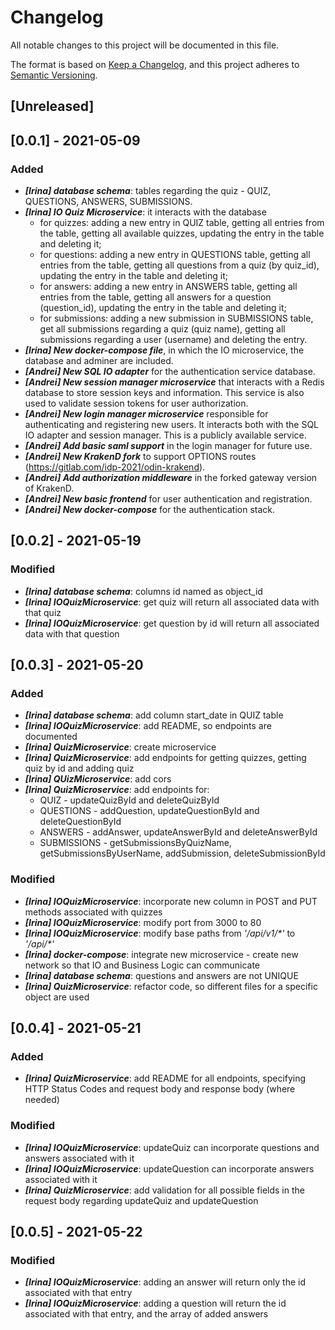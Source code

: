 # Changelog
All notable changes to this project will be documented in this file.

The format is based on [Keep a Changelog](https://keepachangelog.com/en/1.0.0/),
and this project adheres to [Semantic Versioning](https://semver.org/spec/v2.0.0.html).

## [Unreleased]

## [0.0.1] - 2021-05-09
### Added
- **_[Irina] database schema_**: tables regarding the quiz - QUIZ, QUESTIONS, ANSWERS, SUBMISSIONS.
- **_[Irina] IO Quiz Microservice_**: it interacts with the database
    - for quizzes: adding a new entry in QUIZ table, getting all entries from the table, getting all available quizzes, updating the entry in the table and deleting it;
    - for questions: adding a new entry in QUESTIONS table, getting all entries from the table, getting all questions from a quiz (by quiz_id), updating the entry in the table and deleting it;
    - for answers: adding a new entry in ANSWERS table, getting all entries from the table, getting all answers for a question (question_id), updating the entry in the table and deleting it;
    - for submissions: adding a new submission in SUBMISSIONS table, get all submissions regarding a quiz (quiz name), getting all submissions regarding a user (username) and deleting the entry.
- **_[Irina] New docker-compose file_**, in which the IO microservice, the database and adminer are included.
- **_[Andrei] New SQL IO adapter_** for the authentication service database.
- **_[Andrei] New session manager microservice_** that interacts with a Redis database to store session keys and information. This service is also used to validate session tokens for user authorization.
- **_[Andrei] New login manager microservice_** responsible for authenticating and registering new users. It interacts both with the SQL IO adapter and session manager. This is a publicly available service.
- **_[Andrei] Add basic saml support_** in the login manager for future use.
- **_[Andrei] New KrakenD fork_** to support OPTIONS routes (https://gitlab.com/idp-2021/odin-krakend).
- **_[Andrei] Add authorization middleware_** in the forked gateway version of KrakenD.
- **_[Andrei] New basic frontend_** for user authentication and registration.
- **_[Andrei] New docker-compose_** for the authentication stack.

## [0.0.2] - 2021-05-19
### Modified
- **_[Irina] database schema_**: columns id named as object_id
- **_[Irina] IOQuizMicroservice_**: get quiz will return all associated data with that quiz
- **_[Irina] IOQuizMicroservice_**: get question by id will return all associated data with that question

## [0.0.3] - 2021-05-20
### Added
- **_[Irina] database schema_**: add column start_date in QUIZ table
- **_[Irina] IOQuizMicroservice_**: add README, so endpoints are documented
- **_[Irina] QuizMicroservice_**: create microservice
- **_[Irina] QuizMicroservice_**: add endpoints for getting quizzes, getting quiz by id and adding quiz
- **_[Irina] QUizMicroservice_**: add cors
- **_[Irina] QuizMicroservice_**: add endpoints for:
  - QUIZ - updateQuizById and deleteQuizById
  - QUESTIONS - addQuestion, updateQuestionById and deleteQuestionById
  - ANSWERS - addAnswer, updateAnswerById and deleteAnswerById
  - SUBMISSIONS - getSubmissionsByQuizName, getSubmissionsByUserName, addSubmission, deleteSubmissionById

### Modified
- **_[Irina] IOQuizMicroservice_**: incorporate new column in POST and PUT methods associated with quizzes
- **_[Irina] IOQuizMicroservice_**: modify port from 3000 to 80
- **_[Irina] IOQuizMicroservice_**: modify base paths from *'/api/v1/\*'* to *'/api/\*'*
- **_[Irina] docker-compose_**: integrate new microservice - create new network so that IO and Business Logic can communicate
- **_[Irina] database schema_**: questions and answers are not UNIQUE
- **_[Irina] QuizMicroservice_**: refactor code, so different files for a specific object are used


## [0.0.4] - 2021-05-21
### Added
- **_[Irina] QuizMicroservice_**: add README for all endpoints, specifying HTTP Status Codes and request body and response body (where needed)

### Modified
- **_[Irina] IOQuizMicroservice_**: updateQuiz can incorporate questions and answers associated with it
- **_[Irina] IOQuizMicroservice_**: updateQuestion can incorporate answers associated with it
- **_[Irina] QuizMicroservice_**: add validation for all possible fields in the request body regarding updateQuiz and updateQuestion

## [0.0.5] - 2021-05-22
### Modified
- **_[Irina] IOQuizMicroservice_**: adding an answer will return only the id associated with that entry
- **_[Irina] IOQuizMicroservice_**: adding a question will return the id associated with that entry, and the array of added answers